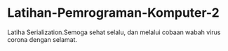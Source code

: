 # Latihan-Pemrograman-Komputer-2
Latiha Serialization.Semoga sehat selalu, dan melalui cobaan wabah virus corona dengan selamat.
